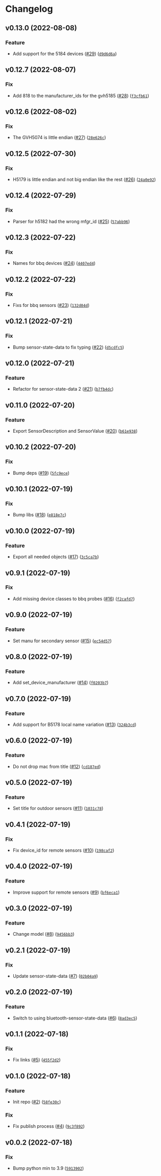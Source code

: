 # Changelog

<!--next-version-placeholder-->

## v0.13.0 (2022-08-08)
### Feature
* Add support for the 5184 devices ([#29](https://github.com/Bluetooth-Devices/govee-ble/issues/29)) ([`d9d6d6a`](https://github.com/Bluetooth-Devices/govee-ble/commit/d9d6d6a84e7b7647c829be8471915e15fa61ca0d))

## v0.12.7 (2022-08-07)
### Fix
* Add 818 to the manufacturer_ids for the gvh5185 ([#28](https://github.com/Bluetooth-Devices/govee-ble/issues/28)) ([`f3cfb61`](https://github.com/Bluetooth-Devices/govee-ble/commit/f3cfb61c2d562b801570956901f669c27b0d77fb))

## v0.12.6 (2022-08-02)
### Fix
* The GVH5074 is little endian ([#27](https://github.com/Bluetooth-Devices/govee-ble/issues/27)) ([`28e626c`](https://github.com/Bluetooth-Devices/govee-ble/commit/28e626c2527c395c507fbe00e7f18a184a3484f0))

## v0.12.5 (2022-07-30)
### Fix
* H5179 is little endian and not big endian like the rest ([#26](https://github.com/Bluetooth-Devices/govee-ble/issues/26)) ([`24a0e92`](https://github.com/Bluetooth-Devices/govee-ble/commit/24a0e922f32ef476d51d0b13e90a737dfdc83676))

## v0.12.4 (2022-07-29)
### Fix
* Parser for h5182 had the wrong mfgr_id ([#25](https://github.com/Bluetooth-Devices/govee-ble/issues/25)) ([`57abb96`](https://github.com/Bluetooth-Devices/govee-ble/commit/57abb962b32994fe4ec8cb938ad89947838b8294))

## v0.12.3 (2022-07-22)
### Fix
* Names for bbq devices ([#24](https://github.com/Bluetooth-Devices/govee-ble/issues/24)) ([`4407ed4`](https://github.com/Bluetooth-Devices/govee-ble/commit/4407ed431f4280ca77b7a31cd4fa930f878aee77))

## v0.12.2 (2022-07-22)
### Fix
* Fixs for bbq sensors ([#23](https://github.com/Bluetooth-Devices/govee-ble/issues/23)) ([`132d04d`](https://github.com/Bluetooth-Devices/govee-ble/commit/132d04d91fc9161ff1a67a34c9b00c46afb2f708))

## v0.12.1 (2022-07-21)
### Fix
* Bump sensor-state-data to fix typing ([#22](https://github.com/Bluetooth-Devices/govee-ble/issues/22)) ([`d5cdfc5`](https://github.com/Bluetooth-Devices/govee-ble/commit/d5cdfc506abeb4c81bbb0c2d0c7515f7c81266c5))

## v0.12.0 (2022-07-21)
### Feature
* Refactor for sensor-state-data 2 ([#21](https://github.com/Bluetooth-Devices/govee-ble/issues/21)) ([`b7fb4dc`](https://github.com/Bluetooth-Devices/govee-ble/commit/b7fb4dcef279e1eeb4b53e47e8f684c3a785e3c2))

## v0.11.0 (2022-07-20)
### Feature
* Export SensorDescription and SensorValue ([#20](https://github.com/Bluetooth-Devices/govee-ble/issues/20)) ([`b61e938`](https://github.com/Bluetooth-Devices/govee-ble/commit/b61e938ce974bf892b2060bc95d6ee808191d1bf))

## v0.10.2 (2022-07-20)
### Fix
* Bump deps ([#19](https://github.com/Bluetooth-Devices/govee-ble/issues/19)) ([`5fc9ece`](https://github.com/Bluetooth-Devices/govee-ble/commit/5fc9ece3d7502bfab84f9f287912f6375549cf49))

## v0.10.1 (2022-07-19)
### Fix
* Bump libs ([#18](https://github.com/Bluetooth-Devices/govee-ble/issues/18)) ([`e818e7c`](https://github.com/Bluetooth-Devices/govee-ble/commit/e818e7c4dc797a571e1d78426f62b940ec60c585))

## v0.10.0 (2022-07-19)
### Feature
* Export all needed objects ([#17](https://github.com/Bluetooth-Devices/govee-ble/issues/17)) ([`3c5ca7b`](https://github.com/Bluetooth-Devices/govee-ble/commit/3c5ca7b42d20c36bcca650ba15b4b32280751a88))

## v0.9.1 (2022-07-19)
### Fix
* Add missing device classes to bbq probes ([#16](https://github.com/Bluetooth-Devices/govee-ble/issues/16)) ([`f2cafd7`](https://github.com/Bluetooth-Devices/govee-ble/commit/f2cafd71dba9894cb7dc9ab6706bd23b77c61366))

## v0.9.0 (2022-07-19)
### Feature
* Set manu for secondary sensor ([#15](https://github.com/Bluetooth-Devices/govee-ble/issues/15)) ([`ec54d57`](https://github.com/Bluetooth-Devices/govee-ble/commit/ec54d57f25bdff968d9430421b64a751f1b2ce13))

## v0.8.0 (2022-07-19)
### Feature
* Add set_device_manufacturer ([#14](https://github.com/Bluetooth-Devices/govee-ble/issues/14)) ([`f0203b7`](https://github.com/Bluetooth-Devices/govee-ble/commit/f0203b7c50753127f298e7d7c6977580dccb8cd4))

## v0.7.0 (2022-07-19)
### Feature
* Add support for B5178 local name variation ([#13](https://github.com/Bluetooth-Devices/govee-ble/issues/13)) ([`324b3cd`](https://github.com/Bluetooth-Devices/govee-ble/commit/324b3cd99c833496af7427333e591f23d249ec70))

## v0.6.0 (2022-07-19)
### Feature
* Do not drop mac from title ([#12](https://github.com/Bluetooth-Devices/govee-ble/issues/12)) ([`cd187ed`](https://github.com/Bluetooth-Devices/govee-ble/commit/cd187ed19b0acf5b7b0c3a91dbc0e13fb321cce5))

## v0.5.0 (2022-07-19)
### Feature
* Set title for outdoor sensors ([#11](https://github.com/Bluetooth-Devices/govee-ble/issues/11)) ([`1031c78`](https://github.com/Bluetooth-Devices/govee-ble/commit/1031c782865e9b6ec74e38df5f3b4a5345d871ce))

## v0.4.1 (2022-07-19)
### Fix
* Fix device_id for remote sensors ([#10](https://github.com/Bluetooth-Devices/govee-ble/issues/10)) ([`198caf2`](https://github.com/Bluetooth-Devices/govee-ble/commit/198caf26a535f070921ee3e24cc66070d64282d2))

## v0.4.0 (2022-07-19)
### Feature
* Improve support for remote sensors ([#9](https://github.com/Bluetooth-Devices/govee-ble/issues/9)) ([`bf6eca1`](https://github.com/Bluetooth-Devices/govee-ble/commit/bf6eca1d1f64770fd010475afaeeb642c5e175ff))

## v0.3.0 (2022-07-19)
### Feature
* Change model ([#8](https://github.com/Bluetooth-Devices/govee-ble/issues/8)) ([`9456bb3`](https://github.com/Bluetooth-Devices/govee-ble/commit/9456bb3ec459e9f2e7d7be4e1bfd670e5cb4fed6))

## v0.2.1 (2022-07-19)
### Fix
* Update sensor-state-data ([#7](https://github.com/Bluetooth-Devices/govee-ble/issues/7)) ([`02b04a9`](https://github.com/Bluetooth-Devices/govee-ble/commit/02b04a91d47337dbdd925cc2c7e037500cd934f2))

## v0.2.0 (2022-07-19)
### Feature
* Switch to using bluetooth-sensor-state-data ([#6](https://github.com/Bluetooth-Devices/govee-ble/issues/6)) ([`8ad3ec5`](https://github.com/Bluetooth-Devices/govee-ble/commit/8ad3ec5f8e7117cf1847be79641b1f706eb9478f))

## v0.1.1 (2022-07-18)
### Fix
* Fix links ([#5](https://github.com/Bluetooth-Devices/govee-ble/issues/5)) ([`455f2d2`](https://github.com/Bluetooth-Devices/govee-ble/commit/455f2d202e80c03bb0e15d1f0385316e3d9dfded))

## v0.1.0 (2022-07-18)
### Feature
* Init repo ([#2](https://github.com/Bluetooth-Devices/govee-ble/issues/2)) ([`58fe30c`](https://github.com/Bluetooth-Devices/govee-ble/commit/58fe30ca51b74e3c822bb03e3876eced657915a8))

### Fix
* Fix publish process ([#4](https://github.com/Bluetooth-Devices/govee-ble/issues/4)) ([`9c3f892`](https://github.com/Bluetooth-Devices/govee-ble/commit/9c3f89271d1226f05dbe6ec972096c2e822bd2bb))

## v0.0.2 (2022-07-18)
### Fix
* Bump python min to 3.9 ([`5913902`](https://github.com/Bluetooth-Devices/govee-ble/commit/5913902dd854a5e3fc86e290e76fcb8eef9d1804))
